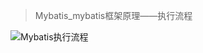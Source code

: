 > Mybatis_mybatis框架原理——执行流程

![Mybatis执行流程](http://p9be6sqc8.bkt.clouddn.com/image/Myabtis%E6%89%A7%E8%A1%8C%E6%B5%81%E7%A8%8B.png)